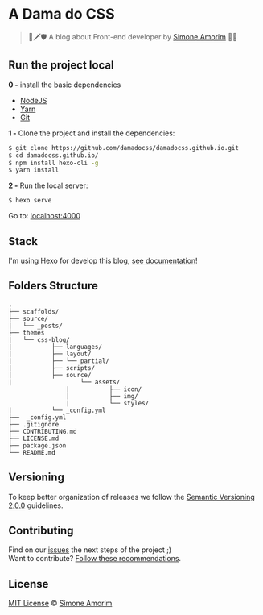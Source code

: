 # A Dama do CSS

> 🏹🗡🛡 A blog about Front-end developer by [Simone Amorim](https://simoneas02.github.io/) 💁‍♀️


## Run the project local

**0 -** install the basic dependencies

- [NodeJS](https://nodejs.org/en/)
- [Yarn](https://yarnpkg.com/pt-BR/)
- [Git](https://git-scm.com/)


**1 -** Clone the project and install the dependencies:

```sh
$ git clone https://github.com/damadocss/damadocss.github.io.git
$ cd damadocss.github.io/
$ npm install hexo-cli -g
$ yarn install
```
**2 -** Run the local server:

```sh
$ hexo serve
```

Go to: [localhost:4000](http://localhost:4000)


## Stack

I'm using Hexo for develop this blog, [see documentation](https://hexo.io/pt-br/docs/)!


## Folders Structure
	.
	├── scaffolds/
	├── source/
	|   └── _posts/
	├── themes
	|   └── css-blog/
	|   		├── languages/
	|   		├── layout/
	|   		├──	└── partial/
	|   		├── scripts/
	|   		├── source/
	|   				└── assets/
					|   		├── icon/
					|   		├── img/
					|   		└── styles/
	|   		└── _config.yml
	├──  _config.yml
	├── .gitignore
	├── CONTRIBUTING.md
	├── LICENSE.md
	├── package.json
	└── README.md


## Versioning

To keep better organization of releases we follow the [Semantic Versioning 2.0.0](http://semver.org/) guidelines.


## Contributing

Find on our [issues](https://github.com/damadocss/damadocss.github.io/issues/) the next steps of the project ;)
<br>
Want to contribute? [Follow these recommendations](https://github.com/damadocss/damadocss.github.io/blob/dev/CONTRIBUTING.md).

## License

[MIT License](https://github.com/damadocss/damadocss.github.io/blob/dev/LICENSE.md) © [Simone Amorim](https://simoneas02.github.io)
